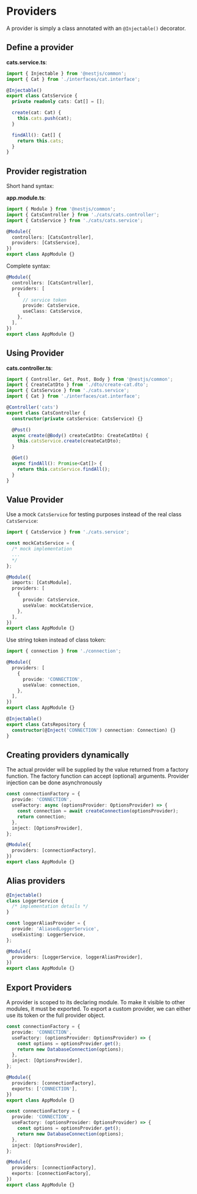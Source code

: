# Providers

A provider is simply a class annotated with an `@Injectable()` decorator.


## Define a provider

**cats.service.ts**:

```ts
import { Injectable } from '@nestjs/common';
import { Cat } from './interfaces/cat.interface';

@Injectable()
export class CatsService {
  private readonly cats: Cat[] = [];

  create(cat: Cat) {
    this.cats.push(cat);
  }

  findAll(): Cat[] {
    return this.cats;
  }
}
```


## Provider registration

Short hand syntax:

**app.module.ts**:
```ts
import { Module } from '@nestjs/common';
import { CatsController } from './cats/cats.controller';
import { CatsService } from './cats/cats.service';

@Module({
  controllers: [CatsController],
  providers: [CatsService],
})
export class AppModule {}
```

Complete syntax:

```ts
@Module({
  controllers: [CatsController],
  providers: [
    {
      // service token
      provide: CatsService,
      useClass: CatsService,
    },
  ],
})
export class AppModule {}
```


## Using Provider

**cats.controller.ts**:

```ts
import { Controller, Get, Post, Body } from '@nestjs/common';
import { CreateCatDto } from './dto/create-cat.dto';
import { CatsService } from './cats.service';
import { Cat } from './interfaces/cat.interface';

@Controller('cats')
export class CatsController {
  constructor(private catsService: CatsService) {}

  @Post()
  async create(@Body() createCatDto: CreateCatDto) {
    this.catsService.create(createCatDto);
  }

  @Get()
  async findAll(): Promise<Cat[]> {
    return this.catsService.findAll();
  }
}
```


## Value Provider

Use a mock `CatsService` for testing purposes instead of the real class `CatsService`:

```ts
import { CatsService } from './cats.service';

const mockCatsService = {
  /* mock implementation
  ...
  */
};

@Module({
  imports: [CatsModule],
  providers: [
    {
      provide: CatsService,
      useValue: mockCatsService,
    },
  ],
})
export class AppModule {}
```

Use string token instead of class token:

```ts
import { connection } from './connection';

@Module({
  providers: [
    {
      provide: 'CONNECTION',
      useValue: connection,
    },
  ],
})
export class AppModule {}
```

```ts
@Injectable()
export class CatsRepository {
  constructor(@Inject('CONNECTION') connection: Connection) {}
}
```


## Creating providers dynamically

The actual provider will be supplied by the value returned from a factory function. The factory function can accept (optional) arguments. Provider injection can be done asynchronously

```ts
const connectionFactory = {
  provide: 'CONNECTION',
  useFactory: async (optionsProvider: OptionsProvider) => {
    const connection = await createConnection(optionsProvider);
    return connection;
  },
  inject: [OptionsProvider],
};

@Module({
  providers: [connectionFactory],
})
export class AppModule {}
```


## Alias providers

```ts
@Injectable()
class LoggerService {
  /* implementation details */
}

const loggerAliasProvider = {
  provide: 'AliasedLoggerService',
  useExisting: LoggerService,
};

@Module({
  providers: [LoggerService, loggerAliasProvider],
})
export class AppModule {}
```


## Export Providers

A provider is scoped to its declaring module. To make it visible to other modules, it must be exported. To export a custom provider, we can either use its token or the full provider object.

```ts
const connectionFactory = {
  provide: 'CONNECTION',
  useFactory: (optionsProvider: OptionsProvider) => {
    const options = optionsProvider.get();
    return new DatabaseConnection(options);
  },
  inject: [OptionsProvider],
};

@Module({
  providers: [connectionFactory],
  exports: ['CONNECTION'],
})
export class AppModule {}
```

```ts
const connectionFactory = {
  provide: 'CONNECTION',
  useFactory: (optionsProvider: OptionsProvider) => {
    const options = optionsProvider.get();
    return new DatabaseConnection(options);
  },
  inject: [OptionsProvider],
};

@Module({
  providers: [connectionFactory],
  exports: [connectionFactory],
})
export class AppModule {}
```